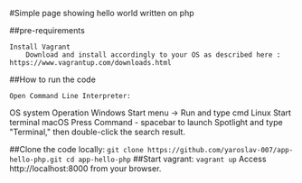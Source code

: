 #Simple page showing hello world written on php

##pre-requirements

    Install Vagrant
        Download and install accordingly to your OS as described here : https://www.vagrantup.com/downloads.html

##How to run the code

    Open Command Line Interpreter:

OS system 	Operation
Windows 	Start menu -> Run and type cmd
Linux 	Start terminal
macOS 	Press Command - spacebar to launch Spotlight and type "Terminal," then double-click the search result.

##Clone the code locally:
    ```
    git clone https://github.com/yaroslav-007/app-hello-php.git
    cd app-hello-php
    ```
##Start vagrant:
    ```
    vagrant up
    ```
Access http://localhost:8000 from your browser.
